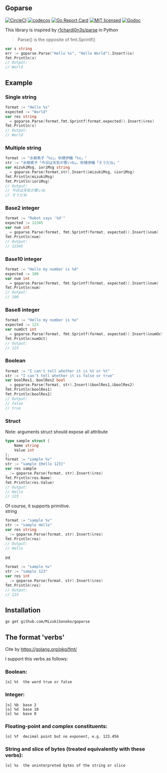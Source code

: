
## Goparse 

[![CircleCI](https://circleci.com/gh/MizukiSonoko/goparse.svg?style=shield)](https://circleci.com/gh/MizukiSonoko/goparse)
[![codecov](https://codecov.io/gh/MizukiSonoko/goparse/branch/master/graph/badge.svg)](https://codecov.io/gh/MizukiSonoko/goparse)
[![Go Report Card](https://goreportcard.com/badge/github.com/MizukiSonoko/goparse)](https://goreportcard.com/report/github.com/MizukiSonoko/goparse)
[![MIT licensed](https://img.shields.io/packagist/l/doctrine/orm.svg)](https://github.com/MizukiSonoko/goparse/blob/master/LICENSE)
[![Godoc](https://godoc.org/github.com/MizukiSonoko/goparse/parse?status.svg)](https://godoc.org/github.com/MizukiSonoko/goparse/parse)
  
  
This library is inspired by [r1chardj0n3s/parse](https://github.com/r1chardj0n3s/parse) in Python

> Parse() is the opposite of fmt.Sprintf()

```go
var s string
err := goparse.Parse("Hello %s", "Hello World").Insert(&s)
fmt.Println(s)
// Output:
// World
```

## Example

### Single string
```go
format := "Hello %s"
expected := "World"
var res string
_ = goparse.Parse(format,fmt.Sprintf(format,expected)).Insert(&res)
fmt.Println(s)
// Output:
// World
```

### Multiple string
```go
format := "水樹素子「%s」。秋穂伊織「%s」"
str := "水樹素子「今日は天気が悪いね」。秋穂伊織「そうだね」"
var mizukiMsg, ioriMsg string
_ = goparse.Parse(format,str).Insert(&mizukiMsg, &ioriMsg)
fmt.Println(mizukiMsg)
fmt.Println(ioriMsg)
// Output:
// 今日は天気が悪いね
// そうだね
```

### Base2 integer
```go
format := "Robot says '%d'"
expected := 12345
var num int
_ = goparse.Parse(format, fmt.Sprintf(format, expected)).Insert(&num)
fmt.Println(num)
// Output:
// 12345
```

### Base10 integer
```go
format := "Hello my number is %d"
expected := 100
var num int
_ = goparse.Parse(format, fmt.Sprintf(format, expected)).Insert(&num)
fmt.Println(num)
// Output:
// 100
```

### Base8 integer
```go
format := "Hello my number is %o"
expected := 123
var numOct int
_ = goparse.Parse(format, fmt.Sprintf(format, expected)).Insert(&numOct)
fmt.Println(numOct)
// Output:
// 123
```

### Boolean
```go
format := "I can't tell whether it is %t or %t"
str := "I can't tell whether it is false or true"
var boolRes1, boolRes2 bool
_ = goparse.Parse(format, str).Insert(&boolRes1,&boolRes2)
fmt.Println(boolRes1)
fmt.Println(boolRes2)
// Output:
// false
// true
```

### Struct

Note: arguments struct should expose all attribute
```go
type sample struct {
    Name string
    Value int
};
format := "sample %v"
str := "sample {Hello 123}"
var res sample
_ := goparse.Parse(format, str).Insert(&res)
fmt.Println(res.Name)
fmt.Println(res.Value)
// Output:
// Hello
// 123
```

Of course, it supports primitive.  
string  
```go
format := "sample %v"
str := "sample Hello"
var res string
_ := goparse.Parse(format, str).Insert(&res)
fmt.Println(res)
// Output:
// Hello
```
  
int  
```go
format := "sample %v"
str := "sample 123"
var res int
_ := goparse.Parse(format, str).Insert(&res)
fmt.Println(res)
// Output:
// 123
```

## Installation

```sh
go get github.com/MizukiSonoko/goparse
```

## The format 'verbs'
Cite by https://golang.org/pkg/fmt/

I support this verbs as follows:

### Boolean:
```
[o] %t	the word true or false
```

### Integer:
```
[o] %b	base 2
[o] %d	base 10
[o] %o	base 8
```

### Floating-point and complex constituents:
```
[o] %f	decimal point but no exponent, e.g. 123.456
```

### String and slice of bytes (treated equivalently with these verbs):
```
[o] %s	the uninterpreted bytes of the string or slice
```